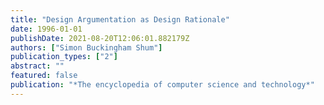 ```yaml
---
title: "Design Argumentation as Design Rationale"
date: 1996-01-01
publishDate: 2021-08-20T12:06:01.882179Z
authors: ["Simon Buckingham Shum"]
publication_types: ["2"]
abstract: ""
featured: false
publication: "*The encyclopedia of computer science and technology*"
---
```



